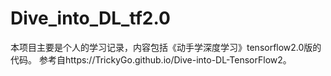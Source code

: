 # Dive_into_DL_tf2.0
本项目主要是个人的学习记录，内容包括《动手学深度学习》tensorflow2.0版的代码。
参考自https://TrickyGo.github.io/Dive-into-DL-TensorFlow2。
